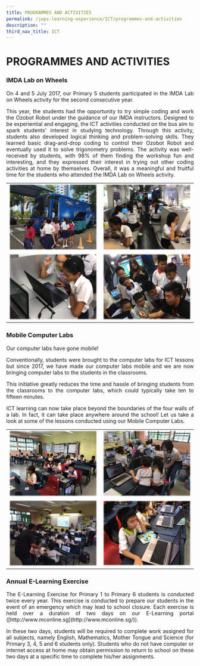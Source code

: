 ```yaml
---
title: PROGRAMMES AND ACTIVITIES
permalink: /jwps-learning-experience/ICT/programmes-and-activities
description: ""
third_nav_title: ICT
---
```

# PROGRAMMES AND ACTIVITIES

### IMDA Lab on Wheels

<p style="text-align: justify;">On 4 and 5 July 2017, our Primary 5 students participated in the IMDA Lab on Wheels activity for the second consecutive year.</p>

<p style="text-align: justify;">This year, the students had the opportunity to try simple coding and work the Ozobot Robot under the guidance of our IMDA instructors. Designed to be experiential and engaging, the ICT activities conducted on the bus aim to spark students' interest in studying technology. Through this activity, students also developed logical thinking and problem-solving skills. They learned basic drag-and-drop coding to control their Ozobot Robot and eventually used it to solve trigonometry problems. The activity was well-received by students, with 98% of them finding the workshop fun and interesting, and they expressed their interest in trying out other coding activities at home by themselves. Overall, it was a meaningful and fruitful time for the students who attended the IMDA Lab on Wheels activity.</p>
  
|   |   |
|:-:|---|
| ![](/images/JWPS%20LEARNING%20EXPERIENCE/ICT/PROGRAMMES%20AND%20ACTIVITIES/IMDA%20(1).png)  |![](/images/JWPS%20LEARNING%20EXPERIENCE/ICT/PROGRAMMES%20AND%20ACTIVITIES/IMDA%20(2).png)   |
| ![](/images/JWPS%20LEARNING%20EXPERIENCE/ICT/PROGRAMMES%20AND%20ACTIVITIES/IMDA%20(3).png)  | ![](/images/JWPS%20LEARNING%20EXPERIENCE/ICT/PROGRAMMES%20AND%20ACTIVITIES/IMDA%20(4).png)  |


### Mobile Computer Labs  


Our computer labs have gone mobile!

<p style="text-align: justify;">Conventionally, students were brought to the computer labs for ICT lessons but since 2017, we have made our computer labs mobile and we are now bringing computer labs to the students in the classrooms.</p>

<p style="text-align: justify;">This initiative greatly reduces the time and hassle of bringing students from the classrooms to the computer labs, which could typically take ten to fifteen minutes.</p>

<p style="text-align: justify;">ICT learning can now take place beyond the boundaries of the four walls of a lab. In fact, it can take place anywhere around the school! Let us take a look at some of the lessons conducted using our Mobile Computer Labs.</p>

|   |   |
|:-:|---|
| ![](/images/JWPS%20LEARNING%20EXPERIENCE/ICT/PROGRAMMES%20AND%20ACTIVITIES/Mobile%20Computer%20Labs%20(1).png)  |  ![](/images/JWPS%20LEARNING%20EXPERIENCE/ICT/PROGRAMMES%20AND%20ACTIVITIES/Mobile%20Computer%20Labs%20(2).png)  |
| ![](/images/JWPS%20LEARNING%20EXPERIENCE/ICT/PROGRAMMES%20AND%20ACTIVITIES/Mobile%20Computer%20Labs%20(3).png)   |  ![](/images/JWPS%20LEARNING%20EXPERIENCE/ICT/PROGRAMMES%20AND%20ACTIVITIES/Mobile%20Computer%20Labs%20(4).png)  |

### Annual E-Learning Exercise

<p style="text-align: justify;">The E-Learning Exercise for Primary 1 to Primary 6 students is conducted twice every year. This exercise is conducted to prepare our students in the event of an emergency which may lead to school closure. Each exercise is held over a duration of two days on our E-Learning portal ([http://www.mconline.sg](http://www.mconline.sg/)).</p>

<p style="text-align: justify;">In these two days, students will be required to complete work assigned for all subjects, namely English, Mathematics, Mother Tongue and Science (for Primary 3, 4, 5 and 6 students only). Students who do not have computer or internet access at home may obtain permission to return to school on these two days at a specific time to complete his/her assignments.</p>
